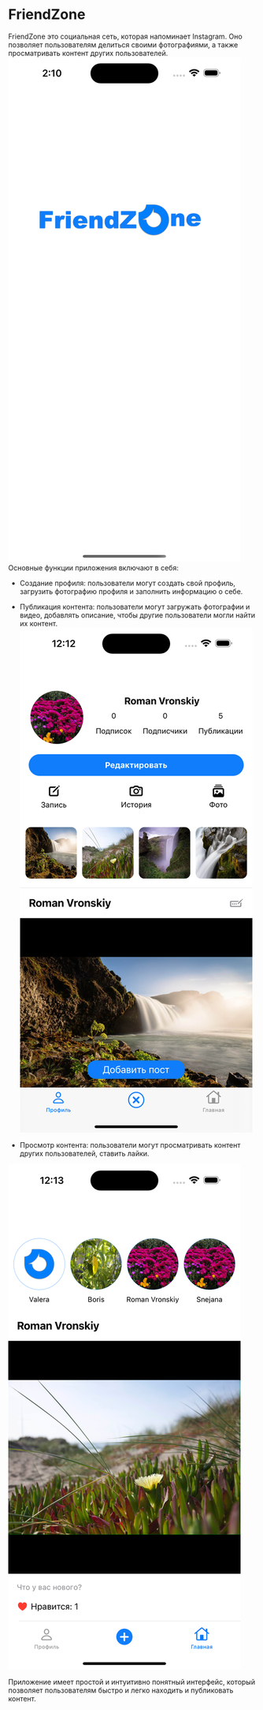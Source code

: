 # FriendZone

FriendZone это социальная сеть, которая напоминает Instagram. Оно позволяет пользователям делиться своими фотографиями, а также просматривать контент других пользователей. 
![Экран загрузки](https://github.com/rvronski/FriendZone/blob/main/Simulator%20Screen%20Shot%20-%20iPhone%2014%20Pro%20Max%20-%202023-05-31%20at%2002.10.24.png)
Основные функции приложения включают в себя:

- Создание профиля: пользователи могут создать свой профиль, загрузить фотографию профиля и заполнить информацию о себе.

- Публикация контента: пользователи могут загружать фотографии и видео, добавлять описание, чтобы другие пользователи могли найти их контент.
![Кнопка публикации](https://github.com/rvronski/FriendZone/blob/main/Simulator%20Screen%20Shot%20-%20iPhone%2014%20Pro%20Max%20-%202023-05-31%20at%2000.12.27.png)

- Просмотр контента: пользователи могут просматривать контент других пользователей, ставить лайки.

![Просмотр всех публикаций](https://github.com/rvronski/FriendZone/blob/main/Simulator%20Screen%20Shot%20-%20iPhone%2014%20Pro%20Max%20-%202023-05-31%20at%2000.13.00.png)

Приложение имеет простой и интуитивно понятный интерфейс, который позволяет пользователям быстро и легко находить и публиковать контент. 

